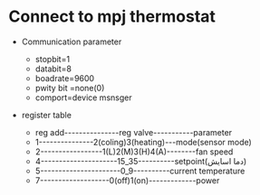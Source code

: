 # Connect to mpj thermostat
 - Communication parameter
   - stopbit=1
   - databit=8
   - boadrate=9600 
   - pwity bit =none(0)
   - comport=device msnsger
 
 
 - register table 
   - reg add---------------reg valve-----------parameter
    - 1---------------2(coling)3(heating)---mode(sensor mode)
    - 2-----------------1(L)2(M)3(H)4(A)--------fan speed
    - 4---------------------15_35----------setpoint(دما اسایش)
    - 5----------------------0_9----------current temperature
    - 7-------------------0(off)1(on)-------------power